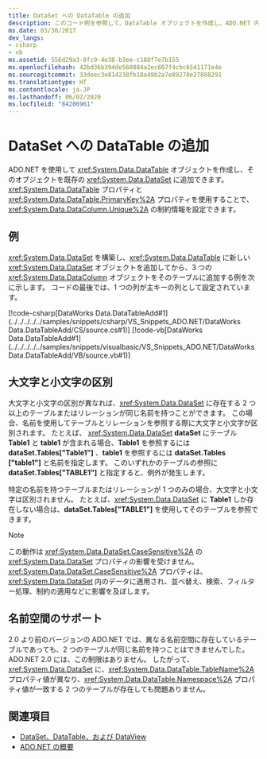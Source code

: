 ```yaml
---
title: DataSet への DataTable の追加
description: このコード例を参照して、DataTable オブジェクトを作成し、ADO.NET 内の既存の DataSet に追加する方法を学習します。
ms.date: 03/30/2017
dev_langs:
- csharp
- vb
ms.assetid: 556d29a3-8fc9-4e38-b3ee-c188f7e7b155
ms.openlocfilehash: 42bd36b394de560884a2ec607f4cbc65d1171e4e
ms.sourcegitcommit: 33deec3e814238fb18a49b2a7e89278e27888291
ms.translationtype: HT
ms.contentlocale: ja-JP
ms.lasthandoff: 06/02/2020
ms.locfileid: "84286961"
---
```

# <a name="adding-a-datatable-to-a-dataset"></a>DataSet への DataTable の追加
ADO.NET を使用して <xref:System.Data.DataTable> オブジェクトを作成し、そのオブジェクトを既存の <xref:System.Data.DataSet> に追加できます。 <xref:System.Data.DataTable> プロパティと <xref:System.Data.DataTable.PrimaryKey%2A> プロパティを使用することで、<xref:System.Data.DataColumn.Unique%2A> の制約情報を設定できます。  
  
## <a name="example"></a>例  
 <xref:System.Data.DataSet> を構築し、<xref:System.Data.DataTable> に新しい <xref:System.Data.DataSet> オブジェクトを追加してから、3 つの <xref:System.Data.DataColumn> オブジェクトをそのテーブルに追加する例を次に示します。 コードの最後では、1 つの列が主キーの列として設定されています。  
  
 [!code-csharp[DataWorks Data.DataTableAdd#1](../../../../../samples/snippets/csharp/VS_Snippets_ADO.NET/DataWorks Data.DataTableAdd/CS/source.cs#1)]
 [!code-vb[DataWorks Data.DataTableAdd#1](../../../../../samples/snippets/visualbasic/VS_Snippets_ADO.NET/DataWorks Data.DataTableAdd/VB/source.vb#1)]  
  
## <a name="case-sensitivity"></a>大文字と小文字の区別  
 大文字と小文字の区別が異なれば、<xref:System.Data.DataSet> に存在する 2 つ以上のテーブルまたはリレーションが同じ名前を持つことができます。 この場合、名前を使用してテーブルとリレーションを参照する際に大文字と小文字が区別されます。 たとえば、 <xref:System.Data.DataSet> **dataSet** にテーブル **Table1** と **table1** が含まれる場合、**Table1** を参照するには **dataSet.Tables["Table1"]** 、**table1** を参照するには **dataSet.Tables ["table1"]** と名前を指定します。 このいずれかのテーブルの参照に **dataSet.Tables["TABLE1"]** と指定すると、例外が発生します。  
  
 特定の名前を持つテーブルまたはリレーションが 1 つのみの場合、大文字と小文字は区別されません。 たとえば、<xref:System.Data.DataSet> に **Table1** しか存在しない場合は、**dataSet.Tables["TABLE1"]** を使用してそのテーブルを参照できます。  
  
> [!NOTE]
> この動作は <xref:System.Data.DataSet.CaseSensitive%2A> の <xref:System.Data.DataSet> プロパティの影響を受けません。 <xref:System.Data.DataSet.CaseSensitive%2A> プロパティは、<xref:System.Data.DataSet> 内のデータに適用され、並べ替え、検索、フィルター処理、制約の適用などに影響を及ぼします。  
  
## <a name="namespace-support"></a>名前空間のサポート  
 2\.0 より前のバージョンの ADO.NET では、異なる名前空間に存在しているテーブルであっても、2 つのテーブルが同じ名前を持つことはできませんでした。 ADO.NET 2.0 には、この制限はありません。 したがって、<xref:System.Data.DataSet> に、<xref:System.Data.DataTable.TableName%2A> プロパティ値が異なり、<xref:System.Data.DataTable.Namespace%2A> プロパティ値が一致する 2 つのテーブルが存在しても問題ありません。  
  
## <a name="see-also"></a>関連項目

- [DataSet、DataTable、および DataView](index.md)
- [ADO.NET の概要](../ado-net-overview.md)
